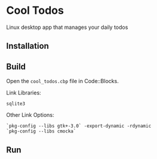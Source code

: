 # Cool Todos
Linux desktop app that manages your daily todos

## Installation

## Build
Open the `cool_todos.cbp` file in Code::Blocks.

Link Libraries:
 ```
 sqlite3
 ```

Other Link Options:
```
`pkg-config --libs gtk+-3.0` -export-dynamic -rdynamic
`pkg-config --libs cmocka`
```


## Run
